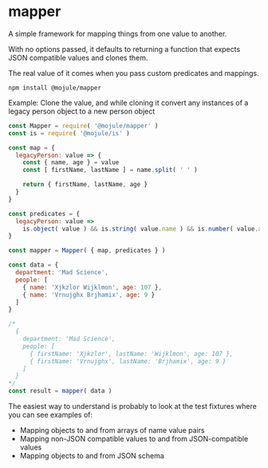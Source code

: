 # mapper

A simple framework for mapping things from one value to another.

With no options passed, it defaults to returning a function that expects JSON
compatible values and clones them.

The real value of it comes when you pass custom predicates and mappings.

`npm install @mojule/mapper`

Example: Clone the value, and while cloning it convert any instances of a
legacy person object to a new person object

```javascript
const Mapper = require( '@mojule/mapper' )
const is = require( '@mojule/is' )

const map = {
  legacyPerson: value => {
    const { name, age } = value
    const [ firstName, lastName ] = name.split( ' ' )

    return { firstName, lastName, age }
  }
}

const predicates = {
  legacyPerson: value =>
    is.object( value ) && is.string( value.name ) && is.number( value.age )
}

const mapper = Mapper( { map, predicates } )

const data = {
  department: 'Mad Science',
  people: [
    { name: 'Xjkzlor Wijklmon', age: 107 },
    { name: 'Vrnujghx Brjhamix', age: 9 }
  ]
}

/*
  {
    department: 'Mad Science',
    people: [
      { firstName: 'Xjkzlor', lastName: 'Wijklmon', age: 107 },
      { firstName: 'Vrnujghx', lastName: 'Brjhamix', age: 9 }
    ]
  }
*/
const result = mapper( data )
```

The easiest way to understand is probably to look at the test fixtures where you
can see examples of:

- Mapping objects to and from arrays of name value pairs
- Mapping non-JSON compatible values to and from JSON-compatible values
- Mapping objects to and from JSON schema

